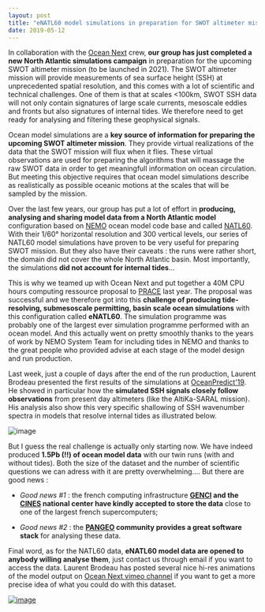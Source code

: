 ```yaml
---
layout: post
title: "eNATL60 model simulations in preparation for SWOT altimeter mission."
date: 2019-05-12
---
```



In collaboration with the [Ocean Next](http://ocean-next.fr) crew, **our group has just completed a new North Atlantic simulations campaign** in preparation for the upcoming SWOT altimeter mission (to be launched in 2021). 
The SWOT altimeter mission will provide measurements of sea surface height (SSH) at unprecedented spatial resolution, and this comes with a lot of scientific and technical challenges. One of them is that at scales <100km, SWOT SSH data will not only contain signatures of large scale currents, mesoscale eddies and fronts but also signatures of internal tides. We therefore need to get ready for analysing and filtering these geophysical signals.   

Ocean model simulations are a **key source of information for preparing the upcoming SWOT altimeter mission**. They provide virtual realizations of the data that the SWOT mission will flux when it flies. These virtual observations are used for preparing the algorithms that will massage the raw SWOT data in order to get meaningfull information on ocean circulation. But meeting this objective requires that ocean model simulations describe as realistically as possible oceanic motions at the scales that will be sampled by the mission. 

Over the last few years, our group has put a lot of effort in **producing, analysing and sharing model data from a North Atlantic model** configuration based on [NEMO](https://www.nemo-ocean.eu/) ocean model code base and called [NATL60](https://meom-group.github.io/swot-natl60/). With their 1/60° horizontal resolution and 300 vertical levels, our series of NATL60 model simulations have proven to be very useful for preparing SWOT mission. But they also have their caveats : the runs were rather short, the domain did not cover the whole North Atlantic basin. Most importantly, the simulations **did not account for internal tides**...  

This is why we teamed up with Ocean Next and put together a 40M CPU hours computing ressource proposal to [PRACE](http://www.prace-ri.eu) last year. The proposal was successful and we therefore got into this **challenge of producing tide-resolving, submesoscale permitting, basin scale ocean simulations** with this configuration called **eNATL60**. The simulation programme was probably one of the largest ever simulation programme performed with an ocean model. And this actually went on pretty smoothly thanks to the years of work by NEMO System Team for including tides in NEMO and thanks to the great people who provided advise at each stage of the model design and run production.  

Last week, just a couple of days after the end of the run production, Laurent Brodeau presented the first results of the simulations at [OceanPredict'19](http://oceanpredict19.org/). He showed in particular how the **simulated SSH signals closely follow observations** from present day altimeters (like the AltiKa-SARAL mission). His analysis also show this very specific shallowing of SSH wavenumber spectra in models that resolve internal tides as illustrated below.    

![image]({{site.baseurl}}/img/image_com_PSD_SSH_Azores_season.png "eNATL60 comparison with AltiKa-SARAL altimeter data")

But I guess the real challenge is actually only starting now. We have indeed produced **1.5Pb (!!) of ocean model data** with our twin runs (with and without tides). Both the size of the dataset and the number of scientific questions we can adress with it are pretty overwhelming.... But there are good news : 

 - *Good news #1* :  the french computing infrastructure **[GENCI](http://www.genci.fr) and the [CINES](https://www.cines.fr) national center have kindly accepted to store the data** close to one of the largest french supercomputers; 

 - *Good news #2* : the **[PANGEO](https://pangeo.io/) community provides a great software stack** for analysing these data.  


Final word, as for the NATL60 data, **eNATL60 model data are opened to anybody willing analyse them**, just contact us through email if you want to access the data. Laurent Brodeau has posted several nice hi-res animations of the model output on [Ocean Next vimeo channel](https://vimeo.com/oceannext) if you want to get a more precise idea of what you could do with this dataset.   

[![image]({{site.baseurl}}/img/vimeo-channel-oceannext.png "eNATL60 videos on vimeo")](https://vimeo.com/oceannext)







